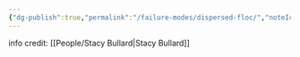 ```yaml
---
{"dg-publish":true,"permalink":"/failure-modes/dispersed-floc/","noteIcon":"","created":"2025-01-21T13:30:50.636-06:00"}
---
```


info credit: [[People/Stacy Bullard\|Stacy Bullard]]